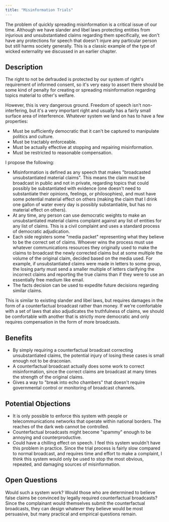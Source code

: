 ```yaml
---
title: "Misinformation Trials"
---
```


The problem of quickly spreading misinformation is a critical issue of our time. Although we have slander and libel laws protecting entities from injurious and unsubstantiated claims regarding them specifically, we don't have any protections for speech that doesn't injure any particular person but still harms society generally. This is a classic example of the type of wicked externality we discussed in an earlier chapter.

## Description

The right to not be defrauded is protected by our system of right's requirement of informed consent, so it's very easy to assert there should be some kind of penalty for creating or spreading misinformation regarding topics material to other's welfare.

However, this is very dangerous ground. Freedom of speech isn't non-interfering, but it's a very important right and usually has a fairly small surface area of interference. Whatever system we land on has to have a few properties:

- Must be sufficiently democratic that it can't be captured to manipulate politics and culture.
- Must be tractably enforceable.
- Must be actually effective at stopping and repairing misinformation.
- Must be restricted to reasonable compensation.

I propose the following:

- Misinformation is defined as any speech that makes "broadcasted unsubstantiated material claims". This means the claim must be broadcast in public and not in private, regarding topics that could possibly be substantiated with evidence (one doesn't need to substantiate their opinions, feelings, or philosophies), and must have some potential material effect on others (making the claim that I drink one gallon of water every day is possibly substantiable, but has no material effect on others).
- At any time, any person can use democratic weights to make an unsubstantiated material claims complaint against any list of entities for any list of claims. This is a civil complaint and uses a standard process of democratic adjudication.
- Each side registers some "media packet" representing what they believe to be the correct set of claims. Whoever wins the process must use whatever communications resources they originally used to make the claims to broadcast the newly corrected claims but at some multiple the volume of the original claim, decided based on the media used. For example, if unsubstantiated claims were made in letters to some group, the losing party must send a smaller multiple of letters clarifying the incorrect claims and reporting the true claims than if they were to use an essentially free medium like email.
- The facts decision can be used to expedite future decisions regarding similar claims.

This is similar to existing slander and libel laws, but requires damages in the form of a counterfactual broadcast rather than money. If we're comfortable with a set of laws that also adjudicates the truthfulness of claims, we should be comfortable with another that is strictly more democratic and only requires compensation in the form of more broadcasts.

## Benefits

- By simply requiring a counterfactual broadcast correcting unsubstantiated claims, the potential injury of losing these cases is small enough not to be draconian.
- A counterfactual broadcast actually does some work to correct misinformation, since the correct claims are broadcast at many times the strength of the original claims.
- Gives a way to "break into echo chambers" that doesn't require governmental control or monitoring of broadcast channels.

## Potential Objections

- It is only possible to enforce this system with people or telecommunications networks that operate within national borders. The reaches of the dark web cannot be controlled.
- Counterfactual broadcasts might become "spammy" enough to be annoying and counterproductive.
- Could have a chilling effect on speech. I feel this system wouldn't have this problem in practice. Since the trial process is fairly slow compared to normal broadcast, and requires time and effort to make a complaint, I think this system would only be used to stop the most obvious, repeated, and damaging sources of misinformation.

## Open Questions

Would such a system work? Would those who are determined to believe false claims be convinced by legally required counterfactual broadcasts? Since the complainant would themselves submit the counterfactual broadcasts, they can design whatever they believe would be most persuasive, but many practical and empirical questions remain.

